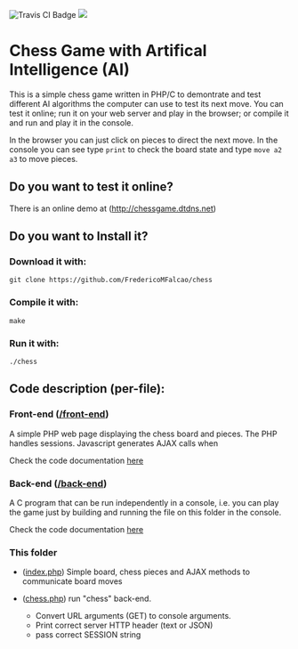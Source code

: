 ![Travis CI Badge](https://travis-ci.org/FredericoMFalcao/chess.svg?branch=master)
![](https://api.keen.io/3.0/projects/58c7b2c30935ce7223c4d8b8/events/page_views?api_key=3E921A47984F4CAE2B3839A4251B348377C5BC1887B9AB1CCE4DD3AFC2A1E7AD74ACF3579905EC7487E192A165195725969678879B31EF1222BBB43DDE15C7E1C2FC78E44830CCA7E89D4AA9B1F32F7497816D6F0A22FA1E9E31DB17CA511322&data=eyJwYWdlIjoibWFpbnBhZ2UifQ==)

#  Chess Game with Artifical Intelligence (AI)

This is a simple chess game written in PHP/C to demontrate and test different AI algorithms the computer can use to test its next move. You can test it online; run it on your web server and play in the browser; or compile it and run and play it in the console.

In the browser you can just click on pieces to direct the next move.
In the console you can see type `print` to check the board state and type `move a2 a3` to move pieces.

## Do you want to test it online?

There is an online demo at (http://chessgame.dtdns.net)


## Do you want to Install it?

### Download it with:
`git clone https://github.com/FredericoMFalcao/chess`

### Compile it with:
`make`

### Run it with:
`./chess`


## Code description (per-file):

### Front-end ([/front-end](https://github.com/FredericoMFalcao/chess/tree/master/front-end))

A simple PHP web page displaying the chess board and pieces. The PHP handles sessions.
Javascript generates AJAX calls when 

Check the code documentation [here](https://github.com/FredericoMFalcao/chess/tree/master/front-end)
	
### Back-end ([/back-end](https://github.com/FredericoMFalcao/chess/tree/master/back-end))

A C program that can be run independently in a console, i.e. you can play the game just by building and running the file on this folder in the console.

Check the code documentation [here](https://github.com/FredericoMFalcao/chess/tree/master/back-end)

### This folder

-  ([index.php](https://github.com/FredericoMFalcao/chess/blob/master/index.php)) Simple board, chess pieces and AJAX methods to communicate board moves

-  ([chess.php](https://github.com/FredericoMFalcao/chess/blob/master/chess.php)) run "chess" back-end.  
	- Convert URL arguments (GET) to console arguments.
	- Print correct server HTTP header (text or JSON)
	- pass correct SESSION string

